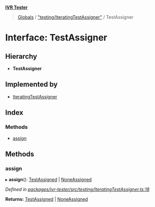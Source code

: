 **[IVR Tester](../README.md)**

> [Globals](../README.md) / ["testing/IteratingTestAssigner"](../modules/_testing_iteratingtestassigner_.md) / TestAssigner

# Interface: TestAssigner

## Hierarchy

* **TestAssigner**

## Implemented by

* [IteratingTestAssigner](../classes/_testing_iteratingtestassigner_.iteratingtestassigner.md)

## Index

### Methods

* [assign](_testing_iteratingtestassigner_.testassigner.md#assign)

## Methods

### assign

▸ **assign**(): [TestAssigned](_testing_iteratingtestassigner_.testassigned.md) \| [NoneAssigned](_testing_iteratingtestassigner_.noneassigned.md)

*Defined in [packages/ivr-tester/src/testing/IteratingTestAssigner.ts:18](https://github.com/SketchingDev/ivr-tester/blob/d4b858b/packages/ivr-tester/src/testing/IteratingTestAssigner.ts#L18)*

**Returns:** [TestAssigned](_testing_iteratingtestassigner_.testassigned.md) \| [NoneAssigned](_testing_iteratingtestassigner_.noneassigned.md)

